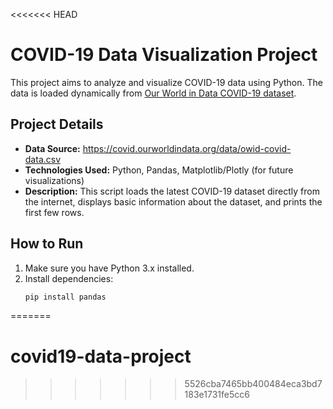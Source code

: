 <<<<<<< HEAD
# COVID-19 Data Visualization Project

This project aims to analyze and visualize COVID-19 data using Python.
The data is loaded dynamically from [Our World in Data COVID-19 dataset](https://ourworldindata.org/coronavirus).

## Project Details

- **Data Source:** https://covid.ourworldindata.org/data/owid-covid-data.csv
- **Technologies Used:** Python, Pandas, Matplotlib/Plotly (for future visualizations)
- **Description:**
  This script loads the latest COVID-19 dataset directly from the internet,
  displays basic information about the dataset, and prints the first few rows.

## How to Run

1. Make sure you have Python 3.x installed.
2. Install dependencies:
   ```bash
   pip install pandas
=======
# covid19-data-project
>>>>>>> 5526cba7465bb400484eca3bd7183e1731fe5cc6
